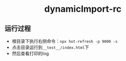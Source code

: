 <h1 align="center">dynamicImport-rc</h1>

## 运行过程
- 根目录下执行右侧命令：`npx hot-refresh -p 9000 -s`
- 点击目录运行到`__test__/index.html`下
- 然后查看打印的log